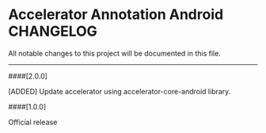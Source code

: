 # Accelerator Annotation Android CHANGELOG
All notable changes to this project will be documented in this file.

--------------------------------------

####[2.0.0]

[ADDED] Update accelerator using accelerator-core-android library.

####[1.0.0]

Official release

